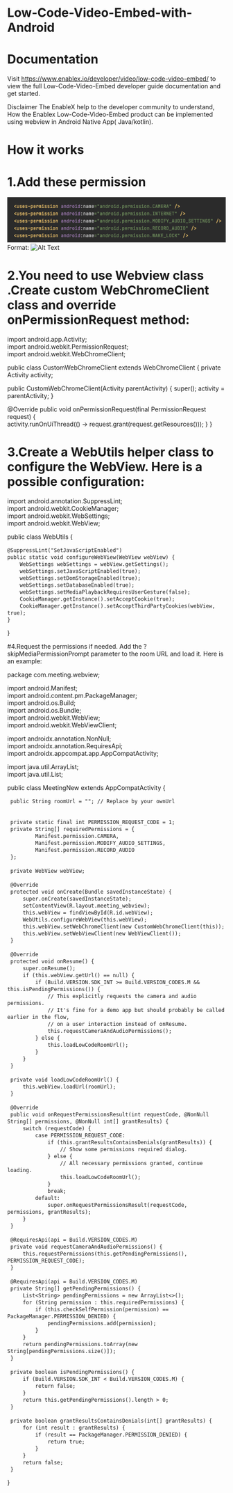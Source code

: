# Low-Code-Video-Embed-with-Android

 # Documentation
Visit https://www.enablex.io/developer/video/low-code-video-embed/ to view the full Low-Code-Video-Embed developer guide documentation and get started.

Disclaimer
The EnableX help to the developer community to understand, How the Enablex Low-Code-Video-Embed product can be implemented using webview in Android Native App( Java/kotlin).

# How it works

# 1.Add  these  permission


 ![GitHub Logo](/images/permission.png)
 Format: ![Alt Text](url)



# 2.You need to use Webview class .Create custom WebChromeClient class and override onPermissionRequest method:

import android.app.Activity;<br />
import android.webkit.PermissionRequest;<br />
import android.webkit.WebChromeClient;<br />

public class CustomWebChromeClient extends WebChromeClient {
private Activity activity;

public CustomWebChromeClient(Activity parentActivity) {
super();
activity = parentActivity;
}

@Override
public void onPermissionRequest(final PermissionRequest request) {<br />
activity.runOnUiThread(() -> request.grant(request.getResources()));
}
}


# 3.Create a WebUtils helper class to configure the WebView. Here is a possible configuration:

import android.annotation.SuppressLint;<br />
import android.webkit.CookieManager;<br />
import android.webkit.WebSettings;<br />
import android.webkit.WebView;<br />

public class WebUtils {

    @SuppressLint("SetJavaScriptEnabled")
    public static void configureWebView(WebView webView) {
        WebSettings webSettings = webView.getSettings();
        webSettings.setJavaScriptEnabled(true);
        webSettings.setDomStorageEnabled(true);
        webSettings.setDatabaseEnabled(true);
        webSettings.setMediaPlaybackRequiresUserGesture(false);
        CookieManager.getInstance().setAcceptCookie(true);
        CookieManager.getInstance().setAcceptThirdPartyCookies(webView, true);
    }
}

#4.Request the permissions if needed.
  Add the ?skipMediaPermissionPrompt parameter to the room URL and load it.
  Here is an example:

  package com.meeting.webview;<br />
  
  import android.Manifest;<br />
  import android.content.pm.PackageManager;<br />
  import android.os.Build;<br />
  import android.os.Bundle;<br />
  import android.webkit.WebView;<br />
  import android.webkit.WebViewClient;<br />
  
  import androidx.annotation.NonNull;<br />
  import androidx.annotation.RequiresApi;<br />
  import androidx.appcompat.app.AppCompatActivity;<br />
  
  import java.util.ArrayList;<br />
  import java.util.List;<br />
  
  public class MeetingNew  extends AppCompatActivity {
  
     public String roomUrl = ""; // Replace by your ownUrl
  
  
     private static final int PERMISSION_REQUEST_CODE = 1;
     private String[] requiredPermissions = {
             Manifest.permission.CAMERA,
             Manifest.permission.MODIFY_AUDIO_SETTINGS,
             Manifest.permission.RECORD_AUDIO
     };
  
     private WebView webView;
  
     @Override
     protected void onCreate(Bundle savedInstanceState) {
         super.onCreate(savedInstanceState);
         setContentView(R.layout.meeting_webview);
         this.webView = findViewById(R.id.webView);
         WebUtils.configureWebView(this.webView);
         this.webView.setWebChromeClient(new CustomWebChromeClient(this));
         this.webView.setWebViewClient(new WebViewClient());
     }
  
     @Override
     protected void onResume() {
         super.onResume();
         if (this.webView.getUrl() == null) {
             if (Build.VERSION.SDK_INT >= Build.VERSION_CODES.M && this.isPendingPermissions()) {
                 // This explicitly requests the camera and audio permissions.
                 // It's fine for a demo app but should probably be called earlier in the flow,
                 // on a user interaction instead of onResume.
                 this.requestCameraAndAudioPermissions();
             } else {
                 this.loadLowCodeRoomUrl();
             }
         }
     }
  
     private void loadLowCodeRoomUrl() {
         this.webView.loadUrl(roomUrl);
     }
  
     @Override
     public void onRequestPermissionsResult(int requestCode, @NonNull String[] permissions, @NonNull int[] grantResults) {
         switch (requestCode) {
             case PERMISSION_REQUEST_CODE:
                 if (this.grantResultsContainsDenials(grantResults)) {
                     // Show some permissions required dialog.
                 } else {
                     // All necessary permissions granted, continue loading.
                     this.loadLowCodeRoomUrl();
                 }
                 break;
             default:
                 super.onRequestPermissionsResult(requestCode, permissions, grantResults);
         }
     }
  
     @RequiresApi(api = Build.VERSION_CODES.M)
     private void requestCameraAndAudioPermissions() {
         this.requestPermissions(this.getPendingPermissions(), PERMISSION_REQUEST_CODE);
     }
  
     @RequiresApi(api = Build.VERSION_CODES.M)
     private String[] getPendingPermissions() {
         List<String> pendingPermissions = new ArrayList<>();
         for (String permission : this.requiredPermissions) {
             if (this.checkSelfPermission(permission) == PackageManager.PERMISSION_DENIED) {
                 pendingPermissions.add(permission);
             }
         }
         return pendingPermissions.toArray(new String[pendingPermissions.size()]);
     }
  
     private boolean isPendingPermissions() {
         if (Build.VERSION.SDK_INT < Build.VERSION_CODES.M) {
             return false;
         }
         return this.getPendingPermissions().length > 0;
     }
  
     private boolean grantResultsContainsDenials(int[] grantResults) {
         for (int result : grantResults) {
             if (result == PackageManager.PERMISSION_DENIED) {
                 return true;
             }
         }
         return false;
     }
  }
  

